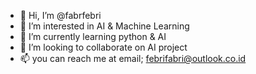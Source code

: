 - 👋 Hi, I’m @fabrfebri
- 👀 I’m interested in AI & Machine Learning
- 🌱 I’m currently learning python & AI
- 💞️ I’m looking to collaborate on AI project
- 📫 you can reach me at email; febrifabri@outlook.co.id

<!---
fabrfebri/fabrfebri is a ✨ special ✨ repository because its `README.md` (this file) appears on your GitHub profile.
You can click the Preview link to take a look at your changes.
--->
